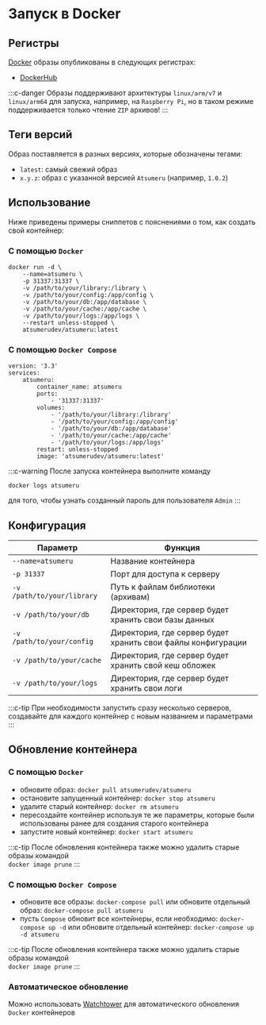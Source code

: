 # Запуск в Docker

## Регистры

[Docker](https://www.docker.com) образы опубликованы в следующих регистрах:
- [DockerHub](https://hub.docker.com/r/atsumerudev/atsumeru)

:::c-danger
Образы поддерживают архитектуры `linux/arm/v7` и `linux/arm64` для запуска, например, на `Raspberry Pi`, но в таком режиме поддерживается только чтение `ZIP` архивов!
:::

## Теги версий

Образ поставляется в разных версиях, которые обозначены тегами:
- `latest`: самый свежий образ
- `x.y.z`: образ с указанной версией `Atsumeru` (например, `1.0.2`)

## Использование

Ниже приведены примеры сниппетов с пояснениями о том, как создать свой контейнер:

### С помощью `Docker`

```
docker run -d \
    --name=atsumeru \
    -p 31337:31337 \
    -v /path/to/your/library:/library \
    -v /path/to/your/config:/app/config \
    -v /path/to/your/db:/app/database \
    -v /path/to/your/cache:/app/cache \
    -v /path/to/your/logs:/app/logs \
    --restart unless-stopped \
    atsumerudev/atsumeru:latest
```

### С помощью `Docker Compose`

```
version: '3.3'
services:
    atsumeru:
        container_name: atsumeru
        ports:
            - '31337:31337'
        volumes:
            - '/path/to/your/library:/library'
            - '/path/to/your/config:/app/config'
            - '/path/to/your/db:/app/database'
            - '/path/to/your/cache:/app/cache'
            - '/path/to/your/logs:/app/logs'
        restart: unless-stopped
        image: 'atsumerudev/atsumeru:latest'
```

:::c-warning
После запуска контейнера выполните команду
```
docker logs atsumeru
```
для того, чтобы узнать созданный пароль для пользователя `Admin`
:::

## Конфигурация

| Параметр                                                                     | Функция                                                                      |
|------------------------------------------------------------------------------|------------------------------------------------------------------------------|
| `--name=atsumeru`                                                            | Название контейнера                                                          |
| `-p 31337`                                                                   | Порт для доступа к серверу                                                   |
| `-v /path/to/your/library`                                                   | Путь к файлам библиотеки (архивам)                                           |
| `-v /path/to/your/db`                                                        | Директория, где сервер будет хранить свои базы данных                        |
| `-v /path/to/your/config`                                                    | Директория, где сервер будет хранить свои файлы конфигурации                 |
| `-v /path/to/your/cache`                                                     | Директория, где сервер будет хранить свой кеш обложек                        |
| `-v /path/to/your/logs`                                                      | Директория, где сервер будет хранить свои логи                               |

:::c-tip
При необходимости запустить сразу несколько серверов, создавайте для каждого контейнер с новым названием и параметрами
:::

## Обновление контейнера

### С помощью `Docker`

- обновите образ: `docker pull atsumerudev/atsumeru`
- остановите запущенный контейнер: `docker stop atsumeru`
- удалите старый контейнер: `docker rm atsumeru`
- пересоздайте контейнер используя те же параметры, которые были использованы ранее для создания старого контейнера
- запустите новый контейнер: `docker start atsumeru`

:::c-tip
После обновления контейнера также можно удалить старые образы командой   
`docker image prune`
:::

### С помощью `Docker Compose`

- обновите все образы: `docker-compose pull` или обновите отдельный образ: `docker-compose pull atsumeru`
- пусть `Compose` обновит все контейнеры, если необходимо: `docker-compose up -d` или обновите отдельный контейнер: `docker-compose up -d atsumeru`

:::c-tip
После обновления контейнера также можно удалить старые образы командой   
`docker image prune`
:::

### Автоматическое обновление

Можно использовать [Watchtower](https://github.com/containrrr/watchtower) для автоматического обновления `Docker` контейнеров